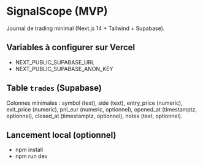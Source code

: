# SignalScope (MVP)
Journal de trading minimal (Next.js 14 + Tailwind + Supabase).

## Variables à configurer sur Vercel
- NEXT_PUBLIC_SUPABASE_URL
- NEXT_PUBLIC_SUPABASE_ANON_KEY

## Table `trades` (Supabase)
Colonnes minimales : symbol (text), side (text), entry_price (numeric), exit_price (numeric),
pnl_eur (numeric, optionnel), opened_at (timestamptz, optionnel), closed_at (timestamptz, optionnel), notes (text, optionnel).

## Lancement local (optionnel)
- npm install
- npm run dev
